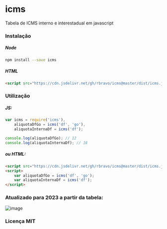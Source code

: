 # icms
Tabela de ICMS interno e interestadual em javascript

### Instalação

##### Node
```bash
npm install --save icms
```
##### HTML
```html
<script src="https://cdn.jsdelivr.net/gh/rbravo/icms@master/dist/icms.js"></script>
```

### Utilização

##### JS:

```javascript
var icms = require('icms'),
    aliquotaDfGo = icms('df', 'go'),
    aliquotaInternaDf = icms('df');

console.log(aliquotaDfGo); // 12
console.log(aliquotaInternaDf); // 18
```

##### ou HTML:

```html
<script src="https://cdn.jsdelivr.net/gh/rbravo/icms@master/dist/icms.js"></script>
<script>
    var aliquotaDfGo = icms('df', 'go');
    var aliquotaInternaDf = icms('df');
</script>
```

### Atualizado para 2023 a partir da tabela:

![image](https://github.com/rbravo/icms/assets/2054303/7358e2bf-8b86-4002-9853-8ffb568bedfc)


### Licença MIT
